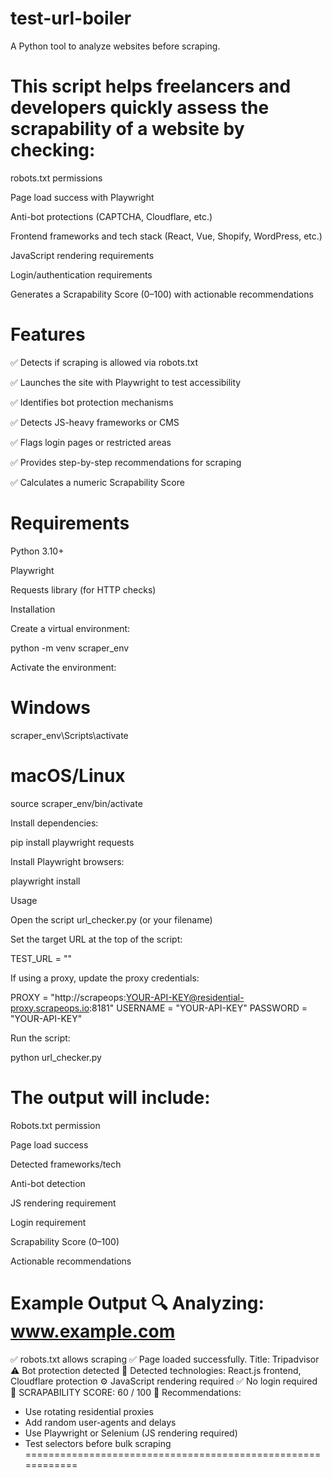 # test-url-boiler

A Python tool to analyze websites before scraping.

# This script helps freelancers and developers quickly assess the scrapability of a website by checking:

robots.txt permissions

Page load success with Playwright

Anti-bot protections (CAPTCHA, Cloudflare, etc.)

Frontend frameworks and tech stack (React, Vue, Shopify, WordPress, etc.)

JavaScript rendering requirements

Login/authentication requirements

Generates a Scrapability Score (0–100) with actionable recommendations

# Features

✅ Detects if scraping is allowed via robots.txt

✅ Launches the site with Playwright to test accessibility

✅ Identifies bot protection mechanisms

✅ Detects JS-heavy frameworks or CMS

✅ Flags login pages or restricted areas

✅ Provides step-by-step recommendations for scraping

✅ Calculates a numeric Scrapability Score

# Requirements

Python 3.10+

Playwright

Requests library (for HTTP checks)

Installation

Create a virtual environment:

python -m venv scraper_env


Activate the environment:

# Windows
scraper_env\Scripts\activate

# macOS/Linux
source scraper_env/bin/activate


Install dependencies:

pip install playwright requests


Install Playwright browsers:

playwright install

Usage

Open the script url_checker.py (or your filename)

Set the target URL at the top of the script:

TEST_URL = ""


If using a proxy, update the proxy credentials:

PROXY = "http://scrapeops:YOUR-API-KEY@residential-proxy.scrapeops.io:8181"
USERNAME = "YOUR-API-KEY"
PASSWORD = "YOUR-API-KEY"


Run the script:

python url_checker.py


# The output will include:

Robots.txt permission

Page load success

Detected frameworks/tech

Anti-bot detection

JS rendering requirement

Login requirement

Scrapability Score (0–100)

Actionable recommendations

Example Output
🔍 Analyzing: www.example.com
============================================================
✅ robots.txt allows scraping
✅ Page loaded successfully. Title: Tripadvisor
⚠️ Bot protection detected
🧠 Detected technologies: React.js frontend, Cloudflare protection
⚙️ JavaScript rendering required
✅ No login required
🧾 SCRAPABILITY SCORE: 60 / 100
🔧 Recommendations:
- Use rotating residential proxies
- Add random user-agents and delays
- Use Playwright or Selenium (JS rendering required)
- Test selectors before bulk scraping
============================================================
